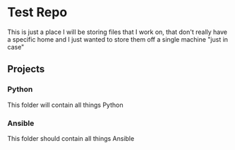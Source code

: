 # Test Repo

This is just a place I will be storing files that I work on, that don't really have a specific home and I just wanted to store them off a single machine "just in case"

## Projects

### Python

This folder will contain all things Python

### Ansible

This folder should contain all things Ansible